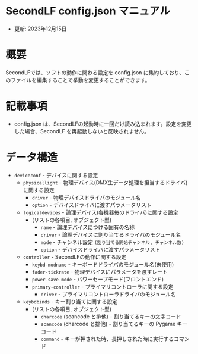 # SecondLF config.json マニュアル
* 更新: 2023年12月15日

# 概要
SecondLFでは、ソフトの動作に関わる設定を config.json に集約しており、このファイルを編集することで挙動を変更することができます。

# 記載事項
* config.json は、SecondLFの起動時に一回だけ読み込まれます。設定を変更した場合、SecondLF を再起動しないと反映されません。

# データ構造

* `deviceconf` - デバイスに関する設定
  - `physicallight` - 物理デバイス(DMX生データ処理を担当するドライバ)に関する設定
    - `driver` - 物理デバイスドライバのモジュール名
    - `option` - デバイスドライバに渡すパラメータリスト
  - `logicaldevices` - 論理デバイス(各機器毎のドライバ)に関する設定
    - (リストの各項目, オブジェクト型)
      - `name` - 論理デバイスにつける固有の名称
      - `driver` - 論理デバイスに割り当てるドライバのモジュール名
      - `mode` - チャンネル設定 `(割り当てる開始チャンネル, チャンネル数)`
      - `option` - デバイスドライバに渡すパラメータリスト
  - `controller` - SecondLFの動作に関する設定
    - `keybd-modname` - キーボードドライバのモジュール名(未使用)
    - `fader-tickrate` - 物理デバイスにパラメータを渡すレート
    - `power-save-mode` - パワーセーブモード(フロントエンド)
    - `primary-controller` - プライマリコントローラに関する設定
      - `driver` - プライマリコントローラドライバのモジュール名
  - `keybdbinds` - キー割り当てに関する設定
    - (リストの各項目, オブジェクト型)
      - `charcode` (scancode と排他) - 割り当てるキーの文字コード
      - `scancode` (charcode と排他) - 割り当てるキーの Pygame キーコード
      - `command` - キーが押された時、長押しされた時に実行するコマンド